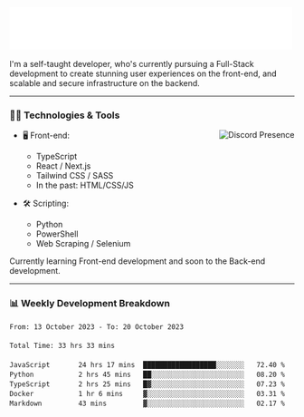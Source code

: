 <img src="assets/wave.svg" alt=":wave:" />

I'm a self-taught developer, who's currently pursuing a Full-Stack development to create stunning user experiences on the front-end, and scalable and secure infrastructure on the backend.

---

### 🧑‍💻 Technologies & Tools

<a href="https://discord.com/users/414304208649453568" target="_blank" rel="nofollow">
   <img src="https://lanyard-profile-readme.vercel.app/api/414304208649453568?idleMessage=Probably%20doing%20something%20else..." alt="Discord Presence" align="right">
</a>

- 🖥️ Front-end:

  - TypeScript
  - React / Next.js
  - Tailwind CSS / SASS
  - In the past: HTML/CSS/JS

- 🛠 Scripting:

  - Python
  - PowerShell
  - Web Scraping / Selenium

Currently learning Front-end development and soon to the Back-end development.

---

### 📊 Weekly Development Breakdown

<!-- ![ccrsxx's GitHub Stats](https://github-readme-stats.vercel.app/api?username=ccrsxx&count_private=true&theme=tokyonight) -->
<!-- ![ccrsxx's Top Langs](https://github-readme-stats.vercel.app/api/top-langs/?username=ccrsxx&hide=lua,java,html&theme=tokyonight) -->

<!--START_SECTION:waka-->

```txt
From: 13 October 2023 - To: 20 October 2023

Total Time: 33 hrs 33 mins

JavaScript       24 hrs 17 mins  ██████████████████░░░░░░░   72.40 %
Python           2 hrs 45 mins   ██░░░░░░░░░░░░░░░░░░░░░░░   08.20 %
TypeScript       2 hrs 25 mins   █▓░░░░░░░░░░░░░░░░░░░░░░░   07.23 %
Docker           1 hr 6 mins     ▓░░░░░░░░░░░░░░░░░░░░░░░░   03.31 %
Markdown         43 mins         ▓░░░░░░░░░░░░░░░░░░░░░░░░   02.17 %
```

<!--END_SECTION:waka-->
